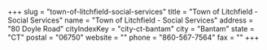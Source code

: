 +++
slug = "town-of-litchfield-social-services"
title = "Town of Litchfield - Social Services"
name = "Town of Litchfield - Social Services"
address = "80 Doyle Road"
cityIndexKey = "city-ct-bantam"
city = "Bantam"
state = "CT"
postal = "06750"
website = ""
phone = "860-567-7564"
fax = ""
+++
